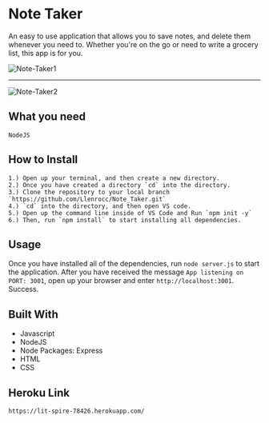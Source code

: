 # Note Taker

An easy to use application that allows you to save notes, and delete them whenever you need to. 
Whether you're on the go or need to write a grocery list, this app is for you.

![Note-Taker1](https://user-images.githubusercontent.com/62081345/96357256-b0762080-10c7-11eb-81cc-31540e7564b8.gif)
***
![Note-Taker2](https://user-images.githubusercontent.com/62081345/96357262-bf5cd300-10c7-11eb-960f-4bb01ecf13b2.gif)

## What you need

`NodeJS`

## How to Install
```
1.) Open up your terminal, and then create a new directory.
2.) Once you have created a directory `cd` into the directory.
3.) Clone the repository to your local branch `https://github.com/Llenrocc/Note_Taker.git`
4.) `cd` into the directory, and then open VS code.
5.) Open up the command line inside of VS Code and Run `npm init -y`
6.) Then, run `npm install` to start installing all dependencies.
```

## Usage

Once you have installed all of the dependencies, run `node server.js` to start the application. 
After you have received the message `App listening on PORT: 3001`, open up your browser and enter
`http://localhost:3001`. Success. 

## Built With

* Javascript
* NodeJS
* Node Packages: Express
* HTML
* CSS 

## Heroku Link

`https://lit-spire-78426.herokuapp.com/`